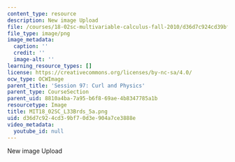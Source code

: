 ```yaml
---
content_type: resource
description: New image Upload
file: /courses/18-02sc-multivariable-calculus-fall-2010/d36d7c924cd39bf70d3e904a7ce3888e_MIT18_02SC_L33Brds_5a.png
file_type: image/png
image_metadata:
  caption: ''
  credit: ''
  image-alt: ''
learning_resource_types: []
license: https://creativecommons.org/licenses/by-nc-sa/4.0/
ocw_type: OCWImage
parent_title: 'Session 97: Curl and Physics'
parent_type: CourseSection
parent_uid: 8810a4ba-7a95-b6f8-69ae-4b8347785a1b
resourcetype: Image
title: MIT18_02SC_L33Brds_5a.png
uid: d36d7c92-4cd3-9bf7-0d3e-904a7ce3888e
video_metadata:
  youtube_id: null
---
```

New image Upload